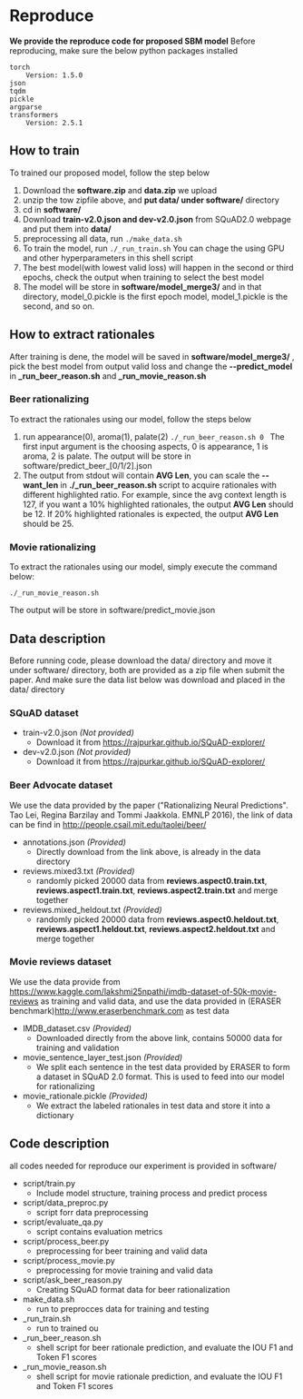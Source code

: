 # Reproduce
**We provide the reproduce code for proposed SBM model**
Before reproducing, make sure the below python packages installed
```
torch 
    Version: 1.5.0
json
tqdm
pickle
argparse
transformers
    Version: 2.5.1
```
## How to train
To trained our proposed model, follow the step below

1. Download the **software.zip** and **data.zip** we upload
2. unzip the tow zipfile above, and **put data/ under software/** directory
3. cd in **software/**
4. Download **train-v2.0.json and dev-v2.0.json** from SQuAD2.0 webpage and put them into **data/**
5. preprocessing all data, run
    `./make_data.sh`
6. To train the model, run
    `./_run_train.sh`
    You can chage the using GPU and other hyperparameters in this shell script
7. The best model(with lowest valid loss) will happen in the second or third epochs, check the output when training to select the best model
8. The model will be store in **software/model_merge3/** and in that directory, model_0.pickle is the first epoch model, model_1.pickle is the second, and so on.

## How to extract rationales
After training is dene, the model will be saved in **software/model_merge3/** , pick the best model from output valid loss and change the **--predict_model** in **_run_beer_reason.sh** and **_run_movie_reason.sh**

### Beer rationalizing
To extract the rationales using our model, follow the steps below
1. run appearance(0), aroma(1), palate(2)
    `./_run_beer_reason.sh 0 `
    The first input argument is the choosing aspects, 0 is appearance, 1 is aroma, 2 is palate. The output will be store in software/predict_beer_[0/1/2].json
2. The output from stdout will contain **AVG Len**, you can scale the **--want_len** in **./_run_beer_reason.sh** script to acquire rationales with different highlighted ratio. For example, since the avg context length is 127, if you want a 10% highlighted rationales, the output **AVG Len** should be 12. If 20% highlighted rationales is expected, the output **AVG Len** should be 25. 
### Movie rationalizing
To extract the rationales using our model, simply execute the command below:
```
./_run_movie_reason.sh
```
The output will be store in software/predict_movie.json

## Data description
Before running code, please download the data/ directory and move it under software/ directory, both are provided as a zip file when submit the paper.
And make sure the data list below was download and placed in the data/ directory
### SQuAD dataset
* train-v2.0.json *(Not provided)*
    * Download it from https://rajpurkar.github.io/SQuAD-explorer/
* dev-v2.0.json *(Not provided)*
    * Download it from https://rajpurkar.github.io/SQuAD-explorer/

### Beer Advocate dataset
We use the data provided by the paper ("Rationalizing Neural Predictions". Tao Lei, Regina Barzilay and Tommi Jaakkola. EMNLP 2016), the link of data can be find in http://people.csail.mit.edu/taolei/beer/
* annotations.json *(Provided)*
    * Directly download from the link above, is already in the data directory
* reviews.mixed3.txt *(Provided)*
    * randomly picked 20000 data from **reviews.aspect0.train.txt**, **reviews.aspect1.train.txt**, **reviews.aspect2.train.txt** and merge together
* reviews.mixed_heldout.txt *(Provided)*
    * randomly picked 20000 data from **reviews.aspect0.heldout.txt**, **reviews.aspect1.heldout.txt**, **reviews.aspect2.heldout.txt** and merge together

### Movie reviews dataset
We use the data provide from https://www.kaggle.com/lakshmi25npathi/imdb-dataset-of-50k-movie-reviews as training and valid data, and use the data provided in (ERASER benchmark)http://www.eraserbenchmark.com as test data

* IMDB_dataset.csv *(Provided)*
    * Downloaded directly from the above link, contains 50000 data for training and validation
* movie_sentence_layer_test.json *(Provided)*
    * We split each sentence in the test data provided by ERASER to form a dataset in SQuAD 2.0 format. This is used to feed into our model for rationalizing
* movie_rationale.pickle *(Provided)*
    * We extract the labeled rationales in test data and store it into a dictionary

## Code description
all codes needed for reproduce our experiment is provided in software/

* script/train.py
    * Include model structure, training process and predict process
* script/data_preproc.py
    * script forr data preprocessing
* script/evaluate_qa.py
    * script contains evaluation metrics
* script/process_beer.py
    * preprocessing for beer training and valid data
* script/process_movie.py
    * preprocessing for movie training and valid data
* script/ask_beer_reason.py
    * Creating SQuAD format data for beer rationalization
* make_data.sh
    * run to preprocces data for training and testing
* _run_train.sh
    * run to trained ou
* _run_beer_reason.sh
    * shell script for beer rationale prediction, and evaluate the IOU F1 and Token F1 scores
* _run_movie_reason.sh
     * shell script for movie rationale prediction, and evaluate the IOU F1 and Token F1 scores

